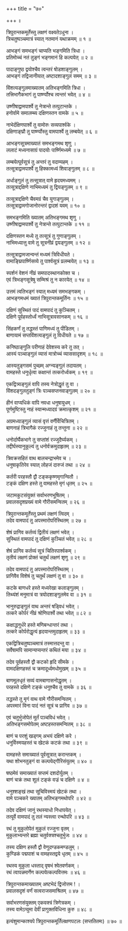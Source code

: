 +++
title = "७०"

+++
॥  
  
  
  
  
त्रिपुरान्तकमूर्तेस्तु लक्षणं वक्ष्यतेऽधुना ।  
त्रिचतुष्पञ्चमात्रं स्यात् नतमानं यथाक्रमम् ॥ १ ॥  
  
आभङ्गं समभङ्गं चाप्यति भङ्गमिति त्रिधा ।  
प्रतिमोच्चं नतं तुङ्गं भङ्गमानं हि कल्पयेत् ॥ २ ॥  
  
पादाङ्गुष्ठ द्वयोश्चैव त्वन्तरं षोडशाङ्गुलम् ।  
आभङ्गं तद्विजानीयात् अष्टादशाङ्गुलं समम् ॥ ३ ॥  
  
विंशत्यङ्गुलमाख्यातम् अतिभङ्गमिति त्रिधा ।  
तत्त्रिभागैकभागं तु पार्ष्ण्योश्च त्वन्तरं भवेत् ॥ ४ ॥  
  
उष्णीषाद्वामपार्श्वे तु नेत्रान्ते तत्पुटान्तके ।  
हनोर्वामे समालम्ब्य दक्षिणस्तन वामके ॥ ५ ॥  
  
नाभेर्दक्षिणपार्श्वे तु वामोरुः सव्यपार्श्वके ।  
दक्षिणाङ्घ्रौ तु पार्ष्ण्योस्तु वामपार्श्वे तु लम्बयेत् ॥ ६ ॥  
  
आभङ्गसूत्रमाख्यातं समभङ्गमथ शृणु ।  
ललाटं मध्यनासाग्रं पादयोः पार्ष्णिमध्यमे ॥ ७ ॥  
  
लम्बयेत्पूर्वसूत्रं तु अन्तरं तु वदाम्यहम् ।  
तत्सूत्राद्वामपार्श्वे तु हिक्कामध्यं शिवाङ्गुलम् ॥ ८ ॥  
  
अर्धाङ्गुलं तु तत्सूत्रात् वामे हृदयमध्यमम् ।  
तत्सूत्राद्दक्षिणे नाभिमध्यमं तु द्वियङ्गुलम् ॥ ९ ॥  
  
तत्सूत्राद्दक्षिणे चैवमग्रं चैव युगाङ्गुलम् ।  
तत्सूत्राद्वामगोजानोरन्तरं द्वादशं यवम् ॥ १० ॥  
  
समभङ्गमिति ख्यातम् अतिभङ्गमथ शृणु ।  
उष्णीषाद्वामपार्श्वे तु नेत्रान्ते तत्पुटान्तके ॥ ११ ॥  
  
दक्षिणस्तन मध्ये तु तत्सूत्रं तु गुणाङ्गुलम् ।  
नाभिमध्यात्तु वामे तु सूत्रनीव्रं द्वयङ्गुलम् ॥ १२ ॥  
  
तत्सूत्राद्वामजान्वन्तं मध्यमं त्रिविधीयते ।  
वामाङ्घ्रिपार्ष्णिसव्ये तु पार्श्वसूत्रं प्रलम्बयेत् ॥ १३ ॥  
  
स्पर्शनं वेशनं नीव्रं समपादस्थानकोक्त च ।  
एवं त्रिभङ्गसूत्रेषु सम्मिश्रं तु न कारयेत् ॥ १४ ॥  
  
उत्तमं त्वतिभङ्गं स्यात् मध्यमं समभङ्गकम् ।  
आभङ्गमधमं ख्यातं त्रिपुरान्तकमूर्तिनः ॥ १५ ॥  
  
दक्षिणं सुस्थितं पादं वामपादं तु कुञ्चितम् ।  
दक्षिणे पूर्वहस्तोर्ध्वं नाभिसूत्रावसानकम् ॥ १६ ॥  
  
सिंहकर्णं तु तद्धस्तं पाणिमध्यं तु पीडितम् ।  
बाणायामं सप्तविंशत्यङ्गुलं तु विधीयते ॥ १७ ॥  
  
कनिष्ठाङ्गुलि परीणाहं देवेशस्य करे तु तत् ।  
आस्यं पञ्चाङ्गुलं व्यासं मात्रोच्चं व्याससादृशम् ॥ १८ ॥  
  
आस्यतुङ्गसमं पुच्छम् अग्न्यङ्गुलं तदायतम् ।  
वामहस्ते धनुर्धृत्वा कक्षान्तं तत्करोर्ध्वकम् ॥ १९ ॥  
  
एकद्वित्र्यङ्गुलं वापि तस्य नेत्रोद्धृतं तु वा ।  
विंशदङ्गुलतुङ्गं त्रिः पञ्चसप्तनवाङ्गुलम् ॥ २० ॥  
  
हीनं वाप्यधिकं वापि नवधा धनुषायुधम् ।  
पूर्णमुष्टिस्तु नाहं स्यान्मध्यादग्रं क्रमात्कृशम् ॥ २१ ॥  
  
अग्रमध्याङ्गुलं व्यासं वृत्तं वर्णैर्विचित्रितम् ।  
बाणनाहं त्रिभागैकं रज्जुनाहं तु तन्तुना ॥ २२ ॥  
  
धनोर्दार्घैकभागे तु सप्तांशं रज्जुदैर्घ्यकम् ।  
तद्दीर्घस्यानुकूल्यं तु धनोर्वक्रमुदाहृतम् ॥ २३ ॥  
  
त्रिवक्रसहितं वाथ बालचन्द्राभमेव च ।  
धनुषाकृतिरेव स्यात् लोहजं दारुजं तथा ॥ २४ ॥  
  
कर्तरी परहस्तौ द्वौ टङ्ककृष्णमृगान्वितौ ।  
टङ्कं दक्षिण हस्ते तु वामहस्ते मृगं धृतम् ॥ २५ ॥  
  
जटामकुटसंयुक्तं सर्वाभरणभूषितम् ।  
प्रवालसदृशप्रख्यं वामे गौरीसमन्वितम् ॥ २६ ॥  
  
त्रिपुरान्तकमूर्तेस्तु प्रथमं लक्षणं त्विदम् ।  
तदेव वामपादं तु अपस्मारोपरिस्थितम् ॥ २७ ॥  
  
शेषं प्रागिव कर्तव्यं द्वितीयं लक्षणं भवेत् ।  
सुस्थितं वामपादं तु दक्षिणं कुञ्चितं भवेत् ॥ २८ ॥  
  
शेषं प्रागिव कर्तव्यं सूत्रं चितिरपार्श्वकम् ।  
तृतीयं लक्षणं प्रोक्तं चतुर्थं लक्षणं शृणु ॥ २९ ॥  
  
तदेव वामपादं तु अपस्मारोपरिस्थितम् ।  
प्रागिवैव विशेषं तु चतुर्थं लक्षणं तु वा ॥ ३० ॥  
  
कटके बाणधरे हस्ते मध्यरेखा कलाङ्गुलम् ।  
तिथ्यंशं मनुमात्रं वा त्रयोदशाङ्गुलमेव वा ॥ ३१ ॥  
  
भानुरुद्राङ्गुलं वाथ अन्तरं षड्विधं भवेत् ।  
तत्करे कोर्परं नीव्रं श्रोणिपार्श्वे तथा भवेत् ॥ ८२ ॥  
  
कक्षाद्धनुर्धरे हस्ते मणिबन्धान्तरं तथा ।  
तत्करे कोर्परोद्धृत्यं हृदयान्तमुदाहृतम् ॥ ३३ ॥  
  
एकद्वित्रिचतुष्पञ्चमात्रं तस्मात्तदन्तु वा ।  
सर्वेषामपि सामान्यप्यन्तरं कथितं मया ॥ ३४ ॥  
  
तदेव पूर्वहस्तौ द्वौ कटको हृदि सीमके ।  
वामदक्षिणहस्तं च क्रमादूर्ध्वमधोमुखम् ॥ ३५ ॥  
  
बाणमूलधृतं सव्यं वामबाणासनोद्धृतम् ।  
परहस्ते दक्षिणे टङ्कं धनुश्चैव तु वामके ॥ ३६ ॥  
  
तद्धस्ते तु मृगं वाथ वामे गौरीसमन्वितम् ।  
अपस्मारं विना पादं नतं सूत्रं च प्रागिव ॥ ३७ ॥  
  
एवं चतुर्भुजोपेतं मूर्तं पञ्चविधं भवेत् ।  
अतिभङ्गसमोपेतम् अष्टहस्तसमन्वितम् ॥ ३८ ॥  
  
बाणं च परशुं खड्गम् अभयं दक्षिणे करे ।  
धनुर्विस्मयहस्तं च खेटकं कटकं तथा ॥ ३९ ॥  
  
वामहस्ते समाख्यातं पूर्वसूत्रात् करान्तकम् ।  
यथा शोभनतुङ्गं वा कल्पयेद्गौरिसंयुतम् ॥ ४० ॥  
  
षष्ठमेवं समाख्यातं सप्तमं दशदोर्युतम् ।  
बाणं चक्रं तथा शूलं टङ्कं वज्रं च दक्षिणे ॥ ४ ॥  
  
धनुश्शङ्खं तथा सूचिविस्मयं खेटकं तथा ।  
वामे पञ्चकरे ख्यातम् अतिभङ्गमथोपरि ॥ ४२ ॥  
  
तदेव दक्षिणं जानुं रथस्याधो निधापयेत् ।  
तत्पूर्वे वामपादं तु तलं न्यस्त्वा रन्थोपरि ॥ ४३ ॥  
  
रथं तु मुकुलोपेतं मुकुलं रज्जुना वृतम् ।  
मुकुलाभ्यन्तरे ब्रह्मा चतुर्वक्त्रश्चतुर्भुजः ॥ ४४ ॥  
  
तस्य दक्षिण हस्तौ द्वौ वेणुदण्डकमण्डलुम् ।  
कुण्डिकं पद्मपाशं च वामहस्तद्वये धृतम् ॥ ४५ ॥  
  
रथस्य मुकुला धस्ताद् वृषभं श्वेतवर्णकम् ।  
रथं त्वापन्नमार्गेण कल्पयेत्कल्पवित्तमः ॥ ४६ ॥  
  
त्रिपुरान्तकमाख्यातम् अष्टभेदं द्विजोत्तम ! ।  
प्रवालसदृशं वर्णं सत्वराजसमाश्रितम् ॥ ४७ ॥  
  
सर्वाभरणसंयुक्तम् एकवक्त्रं त्रिणेत्रकम् ।  
तस्य वामेऽप्युमा देवीं प्रागुक्तविधिना कुरु ॥ ४८ ॥  
  
  
इत्यंशुमान्काश्यपे त्रिपुरान्तकमूर्तिलक्षणपटलः (सप्ततितमः) ॥ ७० ॥  